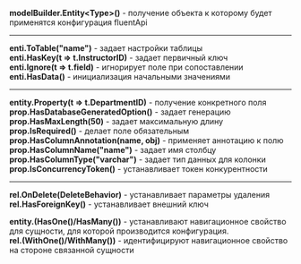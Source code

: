 **modelBuilder.Entity\<Type>()** - получение объекта к которому будет применятся конфигурация fluentApi

---

**enti.ToTable("name")** - задает настройки таблицы  
**enti.HasKey(t => t.InstructorID)** - задает первичный ключ  
**enti.Ignore(t => t.field)** - игнорирует поле при сопоставлении  
**enti.HasData()** - инициализация начальными значениями

---

**entity.Property(t => t.DepartmentID)** - получение конкретного поля  
**prop.HasDatabaseGeneratedOption()** - задает генерацию  
**prop.HasMaxLength(50)** - задает максимальную длину  
**prop.IsRequired()** - делает поле обязательным  
**prop.HasColumnAnnotation(name, obj)** - применяет аннотацию к полю  
**prop.HasColumnName("name")** - задает имя столбцу  
**prop.HasColumnType("varchar")** - задает тип данных для колонки  
**prop.IsConcurrencyToken()** - устанавливает токен конкурентности

---

**rel.OnDelete(DeleteBehavior)** - устанавливает параметры удаления  
**rel.HasForeignKey()** - устанавливает внешний ключ

**entity.(HasOne()/HasMany())** - устанавливают навигационное свойство для сущности, для которой производится конфигурация.  
**rel.(WithOne()/WithMany())** - идентифицируют навигационное свойство на стороне связанной сущности